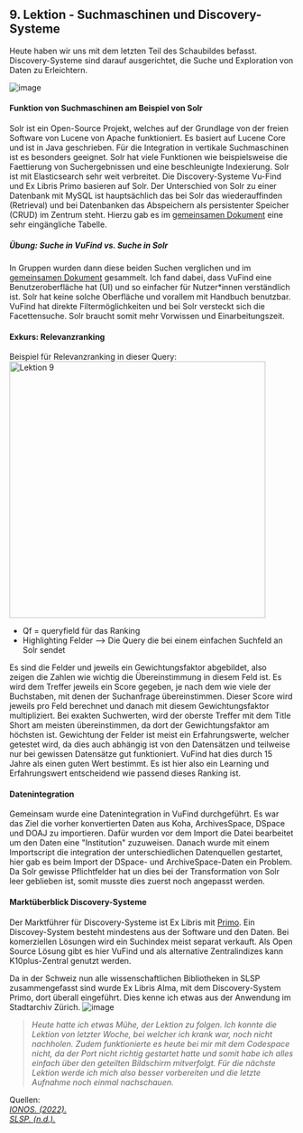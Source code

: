 ## 9. Lektion - Suchmaschinen und Discovery-Systeme
Heute haben wir uns mit dem letzten Teil des Schaubildes befasst. Discovery-Systeme sind darauf ausgerichtet, die Suche und Exploration von Daten zu Erleichtern. 

![image](https://github.com/blaettmartin/Lerntagebuch_BAIN/assets/90840517/8dacf956-92fe-42b4-8661-27ad77aea10e)

#### Funktion von Suchmaschinen am Beispiel von Solr
Solr ist ein Open-Source Projekt, welches auf der Grundlage von der freien Software von Lucene von Apache funktioniert. Es basiert auf Lucene Core und ist in Java geschrieben. Für die Integration in vertikale Suchmaschinen ist es besonders geeignet. Solr hat viele Funktionen wie beispielsweise die Faettierung von Suchergebnissen und eine beschleunigte Indexierung. Solr ist mit Elasticsearch sehr weit verbreitet. Die Discovery-Systeme Vu-Find und Ex Libris Primo basieren auf Solr. Der Unterschied von Solr zu einer Datenbank mit MySQL ist hauptsächlich das bei Solr das wiederauffinden (Retrieval) und bei Datenbanken das Abspeichern als persistenter Speicher (CRUD) im Zentrum steht. Hierzu gab es im [gemeinsamen Dokument](https://pad.gwdg.de/F1wvRpdtR8-Mcv8so8NjUQ#) eine sehr eingängliche Tabelle.

##### Übung: Suche in VuFind vs. Suche in Solr
In Gruppen wurden dann diese beiden Suchen verglichen und im [gemeinsamen Dokument](https://pad.gwdg.de/F1wvRpdtR8-Mcv8so8NjUQ#) gesammelt. Ich fand dabei, dass VuFind eine Benutzeroberfläche hat (UI) und so einfacher für Nutzer*innen verständlich ist. Solr hat keine solche Oberfläche und vorallem mit Handbuch benutzbar. VuFind hat direkte Filtermöglichkeiten und bei Solr versteckt sich die Facettensuche. Solr braucht somit mehr Vorwissen und Einarbeitungszeit.

#### Exkurs: Relevanzranking
Beispiel für Relevanzranking in dieser Query:  
<img width="454" alt="Lektion 9" src="https://github.com/blaettmartin/Lerntagebuch_BAIN/assets/90840517/9f0ebcbe-85a7-40a7-8b8c-b46356adbb05">

  -   Qf = queryfield für das Ranking
  -   Highlighting Felder --> Die Query die bei einem einfachen Suchfeld an Solr sendet


Es sind die Felder und jeweils ein Gewichtungsfaktor abgebildet, also zeigen die Zahlen wie wichtig die Übereinstimmung in diesem Feld ist. Es wird dem Treffer jeweils ein Score gegeben, je nach dem wie viele der Buchstaben, mit denen der Suchanfrage übereinstimmen. Dieser Score wird jeweils pro Feld berechnet und danach mit diesem Gewichtungsfaktor multipliziert.  Bei exakten Suchwerten, wird der oberste Treffer mit dem Title Short am meisten übereinstimmen, da dort der Gewichtungsfaktor am höchsten ist. Gewichtung der Felder ist meist ein Erfahrungswerte, welcher getestet wird, da dies auch abhängig ist von den Datensätzen und teilweise nur bei gewissen Datensätze gut funktioniert.  VuFind hat dies durch 15 Jahre als einen guten Wert bestimmt. Es ist hier also ein Learning und Erfahrungswert entscheidend wie passend dieses Ranking ist.

#### Datenintegration
Gemeinsam wurde eine Datenintegration in VuFind durchgeführt. Es war das Ziel die vorher konvertierten Daten aus Koha, ArchivesSpace, DSpace und DOAJ zu importieren. Dafür wurden vor dem Import die Datei bearbeitet um den Daten eine "Institution" zuzuweisen. Danach wurde mit einem Importscript die integration der unterschiedlichen Datenquellen gestartet, hier gab es beim Import der DSpace- und ArchiveSpace-Daten ein Problem.  Da Solr gewisse Pflichtfelder hat un dies bei der Transformation von Solr leer geblieben ist, somit musste dies zuerst noch angepasst werden. 
  
#### Marktüberblick Discovery-Systeme
Der Marktführer für Discovery-Systeme ist Ex Libris mit [Primo](https://exlibrisgroup.com/de/produkte/primo/inhalts-index/). Ein Discovey-System besteht mindestens aus der Software und den Daten. Bei komerziellen Lösungen wird ein Suchindex meist separat verkauft. Als Open Source Lösung gibt es hier VuFind und als alternative Zentralindizes kann K10plus-Zentral genutzt werden.  

Da in der Schweiz nun alle wissenschaftlichen Bibliotheken in SLSP zusammengefasst sind wurde Ex Libris Alma, mit dem Discovery-System Primo, dort überall eingeführt. Dies kenne ich etwas aus der Anwendung im Stadtarchiv Zürich.
![image](https://github.com/blaettmartin/Lerntagebuch_BAIN/assets/90840517/6456c212-0a8d-4242-af96-4092b4865a9b)


>_Heute hatte ich etwas Mühe, der Lektion zu folgen. Ich konnte die Lektion von letzter Woche, bei welcher ich krank war, noch nicht nachholen. Zudem funktionierte es heute bei mir mit dem Codespace nicht, da der Port nicht richtig gestartet hatte und somit habe ich alles einfach über den geteilten Bildschirm mitverfolgt. Für die nächste Lektion werde ich mich also besser vorbereiten und die letzte Aufnahme noch einmal nachschauen._

Quellen:  
_[IONOS. (2022).](https://www.ionos.de/digitalguide/server/konfiguration/solr/)_  
_[SLSP. (n.d.).](https://slsp.ch/de/about)_



